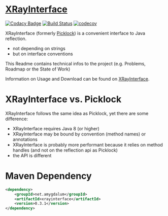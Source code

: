 [XRayInterface](http://xrayinterface.amygdalum.net/)
=============
[![Codacy Badge](https://api.codacy.com/project/badge/Grade/dd9620f14c664b6ab3c1b2870f17d96d)](https://app.codacy.com/app/almondtools/xrayinterface?utm_source=github.com&utm_medium=referral&utm_content=almondtools/xrayinterface&utm_campaign=badger)
[![Build Status](https://api.travis-ci.org/almondtools/xrayinterface.svg)](https://travis-ci.org/almondtools/xrayinterface)
[![codecov](https://codecov.io/gh/almondtools/xrayinterface/branch/master/graph/badge.svg)](https://codecov.io/gh/almondtools/xrayinterface)

XRayInterface (formerly [Picklock](https://github.com/almondtools/picklock)) is a convenient interface to Java reflection.

* not depending on strings
* but on interface conventions

This Readme contains technical infos to the project (e.g. Problems, Roadmap or the State of Work)

Information on Usage and Download can be found on [XRayInterface](http://xrayinterface.amygdalum.net/). 

XRayInterface vs. Picklock
==========================
XRayInterface follows the same idea as Picklock, yet there are some difference:

* XRayInterface requires Java 8 (or higher)
* XRayInterface may be bound by convention (method names) or annotations
* XRayInterface is probably more performant because it relies on method handles (and not on the reflection api as Picklock)
* the API is different

Maven Dependency
================

```xml
<dependency>
    <groupId>net.amygdalum</groupId>
    <artifactId>xrayinterface</artifactId>
    <version>0.3.1</version>
</dependency>
```